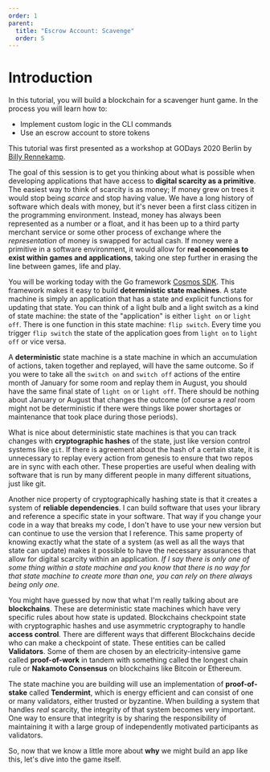 ```yaml
---
order: 1
parent:
  title: "Escrow Account: Scavenge"
  order: 5
---
```


# Introduction

In this tutorial, you will build a blockchain for a scavenger hunt game. In the process you will learn how to:

* Implement custom logic in the CLI commands
* Use an escrow account to store tokens

This tutorial was first presented as a workshop at GODays 2020 Berlin by [Billy Rennekamp](https://twitter.com/billyrennekamp).

The goal of this session is to get you thinking about what is possible when developing applications that have access to **digital scarcity as a primitive**. The easiest way to think of scarcity is as money; If money grew on trees it would stop being _scarce_ and stop having value. We have a long history of software which deals with money, but it's never been a first class citizen in the programming environment. Instead, money has always been represented as a number or a float, and it has been up to a third party merchant service or some other process of exchange where the _representation_ of money is swapped for actual cash. If money were a primitive in a software environment, it would allow for **real economies to exist within games and applications**, taking one step further in erasing the line between games, life and play.

You will be working today with the Go framework [Cosmos SDK](https://github.com/cosmos/cosmos-sdk). This framework makes it easy to build **deterministic state machines**. A state machine is simply an application that has a state and explicit functions for updating that state. You can think of a light bulb and a light switch as a kind of state machine: the state of the "application" is either `light on` or `light off`. There is one function in this state machine: `flip switch`. Every time you trigger `flip switch` the state of the application goes from `light on` to `light off` or vice versa.

A **deterministic** state machine is a state machine in which an accumulation of actions, taken together and replayed, will have the same outcome. So if you were to take all the `switch on` and `switch off` actions of the entire month of January for some room and replay them in August, you should have the same final state of `light on` or `light off`. There should be nothing about January or August that changes the outcome (of course a _real_ room might not be deterministic if there were things like power shortages or maintenance that took place during those periods).

What is nice about deterministic state machines is that you can track changes with **cryptographic hashes** of the state, just like version control systems like `git`. If there is agreement about the hash of a certain state, it is unnecessary to replay every action from genesis to ensure that two repos are in sync with each other. These properties are useful when dealing with software that is run by many different people in many different situations, just like git.

Another nice property of cryptographically hashing state is that it creates a system of **reliable dependencies**. I can build software that uses your library and reference a specific state in your software. That way if you change your code in a way that breaks my code, I don't have to use your new version but can continue to use the version that I reference. This same property of knowing exactly what the state of a system (as well as all the ways that state can update) makes it possible to have the necessary assurances that allow for digital scarcity within an application. _If I say there is only one of some thing within a state machine and you know that there is no way for that state machine to create more than one, you can rely on there always being only one._

You might have guessed by now that what I'm really talking about are **blockchains**. These are deterministic state machines which have very specific rules about how state is updated. Blockchains checkpoint state with cryptographic hashes and use asymmetric cryptography to handle **access control**. There are different ways that different Blockchains decide who can make a checkpoint of state. These entities can be called **Validators**. Some of them are chosen by an electricity-intensive game called **proof-of-work** in tandem with something called the longest chain rule or **Nakamoto Consensus** on blockchains like Bitcoin or Ethereum.

The state machine you are building will use an implementation of **proof-of-stake** called **Tendermint**, which is energy efficient and can consist of one or many validators, either trusted or byzantine. When building a system that handles _real_ scarcity, the integrity of that system becomes very important. One way to ensure that integrity is by sharing the responsibility of maintaining it with a large group of independently motivated participants as validators.

So, now that we know a little more about **why** we might build an app like this, let's dive into the game itself.
